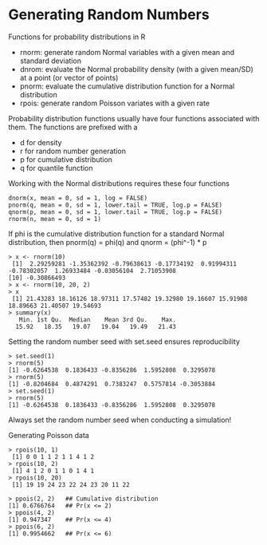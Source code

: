 # Generating Random Numbers
Functions for probability distributions in R
* rnorm: generate random Normal variables with a given mean and standard deviation
* dnrom: evaluate the Normal probability density (with a given mean/SD) at a point (or vector of points)
* pnorm: evaluate the cumulative distribution function for a Normal distribution
* rpois: generate random Poisson variates with a given rate

Probability distribution functions usually have four functions associated with them. The functions are prefixed with a
* d for density
* r for random number generation
* p for cumulative distribution
* q for quantile function

Working with the Normal distributions requires these four functions

```
dnorm(x, mean = 0, sd = 1, log = FALSE)
pnorm(q, mean = 0, sd = 1, lower.tail = TRUE, log.p = FALSE)
qnorm(p, mean = 0, sd = 1, lower.tail = TRUE, log.p = FALSE)
rnorm(n, mean = 0, sd = 1)
```

If phi is the cumulative distribution function for a standard Normal distribution, then pnorm(q) = phi(q) and qnorm = (phi^-1) * p

```
> x <- rnorm(10)
 [1]  2.29259281 -1.35362392 -0.79638613 -0.17734192  0.91994311 -0.78302057  1.26933484 -0.03056104  2.71053908
[10] -0.30866493
> x <- rnorm(10, 20, 2)
> x
 [1] 21.43283 18.16126 18.97311 17.57482 19.32980 19.16607 15.91908 18.89663 21.40507 19.54693
> summary(x)
   Min. 1st Qu.  Median    Mean 3rd Qu.    Max. 
  15.92   18.35   19.07   19.04   19.49   21.43 
```

Setting the random number seed with set.seed ensures reproducibility
```
> set.seed(1)
> rnorm(5)
[1] -0.6264538  0.1836433 -0.8356286  1.5952808  0.3295078
> rnorm(5)
[1] -0.8204684  0.4874291  0.7383247  0.5757814 -0.3053884
> set.seed(1)
> rnorm(5)
[1] -0.6264538  0.1836433 -0.8356286  1.5952808  0.3295078
```
Always set the random number seed when conducting a simulation!

Generating Poisson data
```
> rpois(10, 1)
 [1] 0 0 1 1 2 1 1 4 1 2
> rpois(10, 2)
 [1] 4 1 2 0 1 1 0 1 4 1
> rpois(10, 20)
 [1] 19 19 24 23 22 24 23 20 11 22
 
> ppois(2, 2)   ## Cumulative distribution
[1] 0.6766764   ## Pr(x <= 2)
> ppois(4, 2)
[1] 0.947347    ## Pr(x <= 4)
> ppois(6, 2)
[1] 0.9954662   ## Pr(x <= 6)
```




